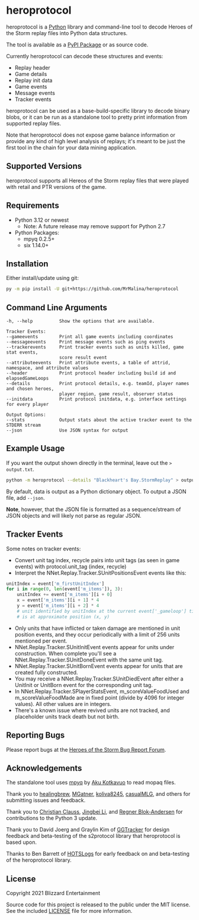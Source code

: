 # heroprotocol

heroprotocol is a [Python](https://www.python.org/downloads/) library and command-line tool to decode Heroes of the Storm replay files into Python data structures.

The tool is available as a [PyPI Package](https://pypi.org/project/heroprotocol/) or as source code.

Currently heroprotocol can decode these structures and events:

* Replay header
* Game details
* Replay init data
* Game events
* Message events
* Tracker events

heroprotocol can be used as a base-build-specific library to decode binary blobs, or it can be run as a standalone tool
to pretty print information from supported replay files.

Note that heroprotocol does not expose game balance information or provide any kind of high level analysis of replays;
it's meant to be just the first tool in the chain for your data mining application.

## Supported Versions

heroprotocol supports all Hereos of the Storm replay files that were played with retail and PTR versions of the game.

## Requirements

* Python 3.12 or newest
  * Note: A future release may remove support for Python 2.7
* Python Packages:
  * mpyq 0.2.5+
  * six 1.14.0+

## Installation

Either install/update using git:

```bash
py -m pip install -U git+https://github.com/MrMalina/heroprotocol
```

## Command Line Arguments

```plain
-h, --help          Show the options that are available.

Tracker Events:
--gameevents        Print all game events including coordinates
--messageevents     Print message events such as ping events
--trackerevents     Print tracker events such as units killed, game stat events,
                    score result event
--attributeevents   Print attribute events, a table of attrid, namespace, and attribute values
--header            Print protocol header including build id and elapsedGameLoops
--details           Print protocol details, e.g. teamId, player names and chosen heroes,
                    player region, game result, observer status
--initdata          Print protocol initdata, e.g. interface settings for every player

Output Options:
--stats             Output stats about the active tracker event to the STDERR stream
--json              Use JSON syntax for output
```

## Example Usage

If you want the output shown directly in the terminal, leave out the `> output.txt`.

```bash
python -m heroprotocol --details "Blackheart's Bay.StormReplay" > output.txt
```

By default, data is output as a Python dictionary object. To output a JSON file, add `--json`.

**Note**, however, that the JSON file is formatted as a sequence/stream of JSON objects and
will likely not parse as regular JSON.

## Tracker Events

Some notes on tracker events:

* Convert unit tag index, recycle pairs into unit tags (as seen in game events) with protocol.unit_tag (index, recycle)
* Interpret the NNet.Replay.Tracker.SUnitPositionsEvent events like this:

```python
unitIndex = event['m_firstUnitIndex']
for i in range(0, len(event['m_items']), 3):
    unitIndex += event['m_items'][i + 0]
    x = event['m_items'][i + 1] * 4
    y = event['m_items'][i + 2] * 4
    # unit identified by unitIndex at the current event['_gameloop'] time
    # is at approximate position (x, y)
```

* Only units that have inflicted or taken damage are mentioned in unit position events, and they occur periodically with a limit of 256 units mentioned per event.
* NNet.Replay.Tracker.SUnitInitEvent events appear for units under construction. When complete you'll see a NNet.Replay.Tracker.SUnitDoneEvent with the same unit tag.
* NNet.Replay.Tracker.SUnitBornEvent events appear for units that are created fully constructed.
* You may receive a NNet.Replay.Tracker.SUnitDiedEvent after either a UnitInit or UnitBorn event for the corresponding unit tag.
* In NNet.Replay.Tracker.SPlayerStatsEvent, m_scoreValueFoodUsed and m_scoreValueFoodMade are in fixed point (divide by 4096 for integer values). All other values are in integers.
* There's a known issue where revived units are not tracked, and placeholder units track death but not birth.

## Reporting Bugs

Please report bugs at the [Heroes of the Storm Bug Report Forum](https://us.forums.blizzard.com/en/heroes/c/bug-report).

## Acknowledgements

The standalone tool uses [mpyq](https://github.com/eagleflo/mpyq) by
[Aku Kotkavuo](https://github.com/eagleflo) to read mopaq files.

Thank you to [healingbrew](https://github.com/healingbrew), [MGatner](https://github.com/mgatner),
[koliva8245](https://github.com/koliva8245), [casualMLG](https://github.com/casualmlg), and others for submitting issues
and feedback.

Thank you to [Christian Clauss](https://github.com/cclauss), [Jingbei Li](https://github.com/petronny), and
[Regner Blok-Andersen](https://github.com/regner) for contributions to the Python 3 update.

Thank you to David Joerg and Graylin Kim of [GGTracker](http://www.ggtracker.com) for design feedback and beta-testing of
the s2protocol library that heroprotocol is based upon.

Thanks to Ben Barrett of [HOTSLogs](http://www.hotslogs.com) for early feedback on and beta-testing of the heroprotocol
library.

## License

Copyright 2021 Blizzard Entertainment

Source code for this project is released to the public under the MIT license.
See the included [LICENSE](LICENSE) file for more information.
